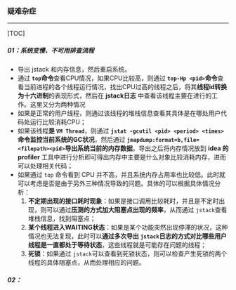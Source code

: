 ### 疑难杂症

------

[TOC]

##### 01：系统变慢、不可用排查流程

- 导出 jstack 和内存信息，然后重启系统。
- 通过 **`top`命令**查看CPU情况，如果CPU比较高，则通过 **`top-Hp <pid>`命令**查看当前进程的各个线程运行情况，找出CPU过高的线程之后，将其**线程id转换为十六进制**的表现形式，然后在 **jstack日志** 中查看该线程主要在进行的工作。这里又分为两种情况
- 如果是正常的用户线程，则通过该线程的堆栈信息查看其具体是在哪处用户代码处运行比较消耗CPU；
- 如果该线程**是 `VM Thread`**，则通过 **`jstat -gcutil <pid> <period> <times>`命令监控当前系统的GC状况**，然后通过 **`jmapdump:format=b,file=<filepath><pid>`导出系统当前的内存数据**。导出之后将内存情况放到 **idea 的 profiler** 工具中进行分析即可得出内存中主要是什么对象比较消耗内存，进而可以处理相关代码；
- 如果通过 `top` 命令看到 CPU 并不高，并且系统内存占用率也比较低。此时就可以考虑是否是由于另外三种情况导致的问题。具体的可以根据具体情况分析：
  1. **不定期出现的接口耗时现象**：如果是接口调用比较耗时，并且是不定时出现，则可以通过**压测的方式加大阻塞点出现的频率**，从而通过 `jstack`查看堆栈信息，找到阻塞点；
  2. **某个线程进入WAITING状态**：如果是某个功能突然出现停滞的状况，这种情况也无法复现，此时可以**通过多次导出 `jstack`日志的方式对比哪些用户线程是一直都处于等待状态**，这些线程就是可能存在问题的线程；
  3. **死锁**：如果通过 `jstack`可以查看到死锁状态，则可以检查产生死锁的两个线程的具体阻塞点，从而处理相应的问题。

##### 02：
